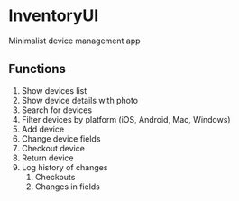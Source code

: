 # InventoryUI
Minimalist device management app

## Functions

1. Show devices list
2. Show device details with photo
3. Search for devices
4. Filter devices by platform (iOS, Android, Mac, Windows)
5. Add device
6. Change device fields
7. Checkout device
8. Return device
9. Log history of changes
    1. Checkouts
    2. Changes in fields
